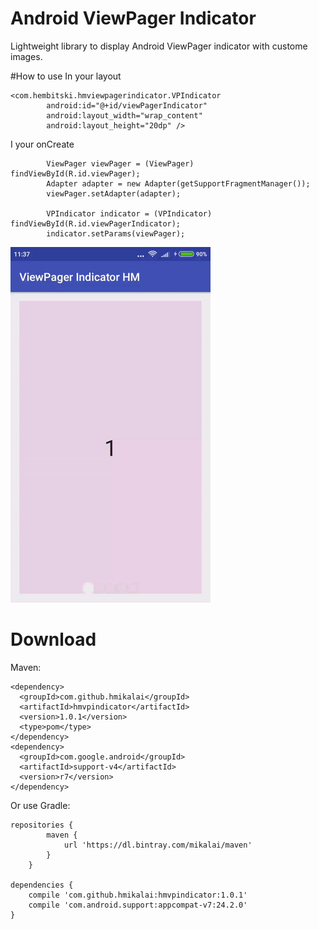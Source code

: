# Android ViewPager Indicator
Lightweight library to display Android ViewPager indicator with custome images.

#How to use
In your layout
```
<com.hembitski.hmviewpagerindicator.VPIndicator
        android:id="@+id/viewPagerIndicator"
        android:layout_width="wrap_content"
        android:layout_height="20dp" />
```
I your onCreate
```
        ViewPager viewPager = (ViewPager) findViewById(R.id.viewPager);
        Adapter adapter = new Adapter(getSupportFragmentManager());
        viewPager.setAdapter(adapter);

        VPIndicator indicator = (VPIndicator) findViewById(R.id.viewPagerIndicator);
        indicator.setParams(viewPager);
```

![default](default.gif)

# Download
Maven:
```
<dependency>
  <groupId>com.github.hmikalai</groupId>
  <artifactId>hmvpindicator</artifactId>
  <version>1.0.1</version>
  <type>pom</type>
</dependency>
<dependency>
  <groupId>com.google.android</groupId>
  <artifactId>support-v4</artifactId>
  <version>r7</version>
</dependency>
```

Or use Gradle:
```
repositories {
        maven {
            url 'https://dl.bintray.com/mikalai/maven'
        }
    }
    
dependencies {
    compile 'com.github.hmikalai:hmvpindicator:1.0.1'
    compile 'com.android.support:appcompat-v7:24.2.0'
}
```
